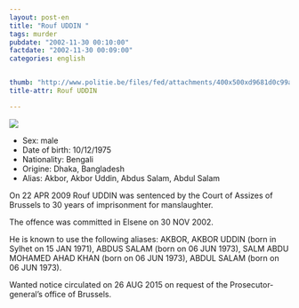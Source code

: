 ```yaml
---
layout: post-en
title: "Rouf UDDIN "
tags: murder
pubdate: "2002-11-30 00:10:00"
factdate: "2002-11-30 00:09:00"
categories: english


thumb: "http://www.politie.be/files/fed/attachments/400x500xd9681d0c99a6479c43dbc8ad7e1cd4c9_thumb.jpg.pagespeed.ic.jP7O81Pivc.jpg"
title-attr: Rouf UDDIN 

---
```


<div class="row">

  <div class="col-xs-12 col-md-4">
         <a class="thumbnail" href="http://www.politie.be/files/fed/attachments/400x500xd9681d0c99a6479c43dbc8ad7e1cd4c9_thumb.jpg.pagespeed.ic.jP7O81Pivc.jpg" title="Rouf UDDIN ">
           <img src="http://www.politie.be/files/fed/attachments/400x500xd9681d0c99a6479c43dbc8ad7e1cd4c9_thumb.jpg.pagespeed.ic.jP7O81Pivc.jpg" ></a>
  
  </div>
  <div class="col-xs-12 col-md-8">
 
<ul>
<li>Sex: male</li>
<li>Date of birth: 10/12/1975</li>
<li>Nationality: Bengali</li>
<li>Origine: Dhaka, Bangladesh</li>
<li>Alias: Akbor, Akbor Uddin, Abdus Salam, Abdul Salam</li>
</ul> 


<p>On 22 APR 2009 Rouf UDDIN was sentenced by the Court of Assizes of Brussels to 30 years of imprisonment for manslaughter. </p>
<p>The offence was committed in Elsene on 30 NOV 2002.</p>
<p>He is known to use the following aliases: AKBOR, AKBOR UDDIN (born in Sylhet on 15 JAN 1971), ABDUS SALAM (born on 06 JUN 1973), SALM ABDU MOHAMED AHAD KHAN (born on 06 JUN 1973), ABDUL SALAM (born on 06 JUN 1973).</p>
<p>Wanted notice circulated on 26 AUG 2015 on request of the Prosecutor-general’s office of Brussels.
</p>

</div>


</div>

